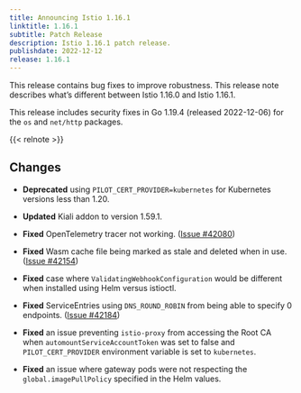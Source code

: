 ```yaml
---
title: Announcing Istio 1.16.1
linktitle: 1.16.1
subtitle: Patch Release
description: Istio 1.16.1 patch release.
publishdate: 2022-12-12
release: 1.16.1
---
```


This release contains bug fixes to improve robustness. This release note describes what’s different between Istio 1.16.0 and Istio 1.16.1.

This release includes security fixes in Go 1.19.4 (released 2022-12-06) for the `os` and `net/http` packages.

{{< relnote >}}

## Changes

- **Deprecated** using `PILOT_CERT_PROVIDER=kubernetes` for Kubernetes versions less than 1.20.

- **Updated** Kiali addon to version 1.59.1.

- **Fixed** OpenTelemetry tracer not working. ([Issue #42080](https://github.com/istio/istio/issues/42080))

- **Fixed** Wasm cache file being marked as stale and deleted when in use. ([Issue #42154](https://github.com/istio/istio/issues/42154))

- **Fixed** case where `ValidatingWebhookConfiguration` would be different when installed using Helm versus istioctl.

- **Fixed** ServiceEntries using `DNS_ROUND_ROBIN` from being able to specify 0 endpoints. ([Issue #42184](https://github.com/istio/istio/issues/42184))

- **Fixed** an issue preventing `istio-proxy` from accessing the Root CA when `automountServiceAccountToken` was set to false and `PILOT_CERT_PROVIDER` environment variable is set to `kubernetes`.

- **Fixed** an issue where gateway pods were not respecting the `global.imagePullPolicy` specified in the Helm values.
